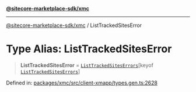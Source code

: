 [**@sitecore-marketplace-sdk/xmc**](../README.md)

***

[@sitecore-marketplace-sdk/xmc](../README.md) / ListTrackedSitesError

# Type Alias: ListTrackedSitesError

> **ListTrackedSitesError** = [`ListTrackedSitesErrors`](ListTrackedSitesErrors.md)\[keyof [`ListTrackedSitesErrors`](ListTrackedSitesErrors.md)\]

Defined in: [packages/xmc/src/client-xmapp/types.gen.ts:2628](https://github.com/Sitecore/sitecore-marketplace-sdk/blob/af886e6134b8d1079ef5b8ef70b7eb2f1d9c8aeb/packages/xmc/src/client-xmapp/types.gen.ts#L2628)
